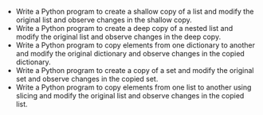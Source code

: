 - Write a Python program to create a shallow copy of a list and modify the original list and observe changes in the shallow copy.
- Write a Python program to create a deep copy of a nested list and modify the original list and observe changes in the deep copy.
- Write a Python program to copy elements from one dictionary to another and modify the original dictionary and observe changes in the copied dictionary.
- Write a Python program to create a copy of a set and modify the original set and observe changes in the copied set.
- Write a Python program to copy elements from one list to another using slicing and modify the original list and observe changes in the copied list.
